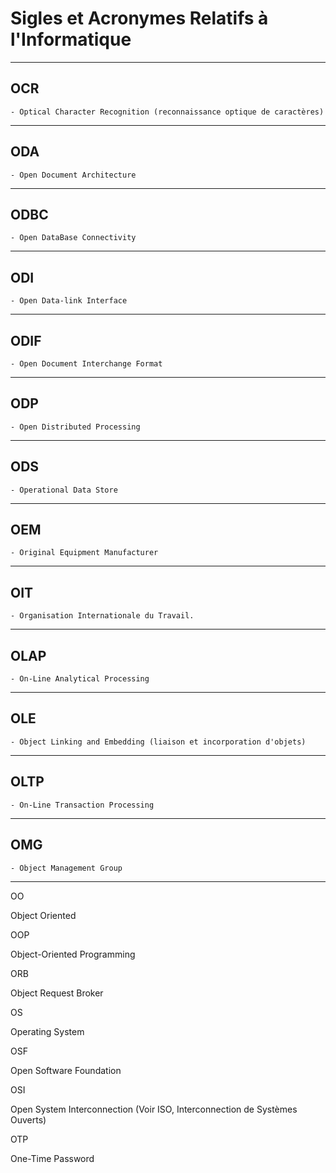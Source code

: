 # **Sigles et Acronymes Relatifs à l'Informatique**

---
## **OCR**

    - Optical Character Recognition (reconnaissance optique de caractères)
---
## **ODA**

    - Open Document Architecture
---
## **ODBC**

    - Open DataBase Connectivity
---
## **ODI**

    - Open Data-link Interface
---
## **ODIF**

    - Open Document Interchange Format
---
## **ODP**

    - Open Distributed Processing
---
## **ODS**

    - Operational Data Store
---
## **OEM**

    - Original Equipment Manufacturer
---
## **OIT**

    - Organisation Internationale du Travail.
---
## **OLAP**

    - On-Line Analytical Processing
---
## **OLE**

    - Object Linking and Embedding (liaison et incorporation d'objets)
---
## **OLTP**

    - On-Line Transaction Processing
---
## **OMG**

    - Object Management Group
---
OO

Object Oriented

OOP

Object-Oriented Programming

ORB

Object Request Broker

OS

Operating System

OSF

Open Software Foundation

OSI

Open System Interconnection (Voir ISO, Interconnection de Systèmes Ouverts)

OTP

One-Time Password